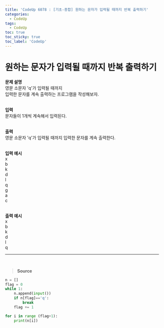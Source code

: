 ```yaml
---
title: 'CodeUp 6078 : [기초-종합] 원하는 문자가 입력될 때까지 반복 출력하기'
categories:
  - CodeUp
tags:
  - CodeUp
toc: true
toc_sticky: true
toc_label: 'CodeUp'
---
```


# 원하는 문자가 입력될 때까지 반복 출력하기

**문제 설명**  
영문 소문자 'q'가 입력될 때까지  
입력한 문자를 계속 출력하는 프로그램을 작성해보자.  
<br>

**입력**  
문자들이 1개씩 계속해서 입력된다.  
<br>

**출력**  
영문 소문자 'q'가 입력될 때까지 입력한 문자를 계속 출력한다.  
<br>

**입력 예시**  
x  
b  
k  
d  
l  
q  
g  
a  
c  
<br>

**출력 예시**  
x  
b  
k  
d  
l  
q

---

<br>

> **Source**

```python
n = []
flag = 0
while 1:
    n.append(input())
    if n[flag]=='q':
        break
    flag += 1

for i in range (flag+1):
    print(n[i])
```
